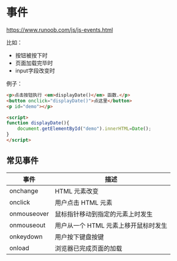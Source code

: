 # 事件

https://www.runoob.com/js/js-events.html

比如：

- 按钮被按下时
- 页面加载完毕时
- input字段改变时

例子：

```html
<p>点击按钮执行 <em>displayDate()</em> 函数.</p>
<button onclick="displayDate()">点这里</button>
<p id="demo"></p>

<script>
function displayDate(){
	document.getElementById("demo").innerHTML=Date();
}
</script>
```

## 常见事件

| 事件        | 描述                                 |
| ----------- | ------------------------------------ |
| onchange    | HTML 元素改变                        |
| onclick     | 用户点击 HTML 元素                   |
| onmouseover | 鼠标指针移动到指定的元素上时发生     |
| onmouseout  | 用户从一个 HTML 元素上移开鼠标时发生 |
| onkeydown   | 用户按下键盘按键                     |
| onload      | 浏览器已完成页面的加载               |